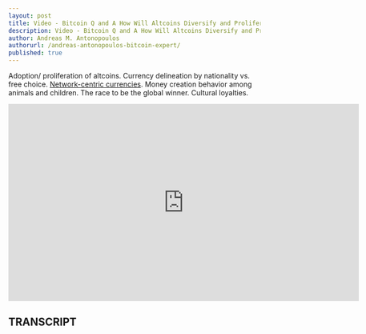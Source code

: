 ```yaml
---
layout: post
title: Video - Bitcoin Q and A How Will Altcoins Diversify and Proliferate
description: Video - Bitcoin Q and A How Will Altcoins Diversify and Proliferate
author: Andreas M. Antonopoulos
authorurl: /andreas-antonopoulos-bitcoin-expert/
published: true
---
```


<p>Adoption/ proliferation of altcoins. Currency delineation by nationality vs. free choice. <a href="/bitcoin-paypal-fund-online-casino/">Network-centric currencies</a>. Money creation behavior among animals and children. The race to be the global winner. Cultural loyalties.</p>

<center><iframe width="700" height="394" src="https://www.youtube.com/embed/qkq2Zpxs4ok?list=PLPQwGV1aLnTsHvzevl9BAUlfsfwFfU7aP" frameborder="0" allowfullscreen></iframe></center>

<h2>TRANSCRIPT</h2>
